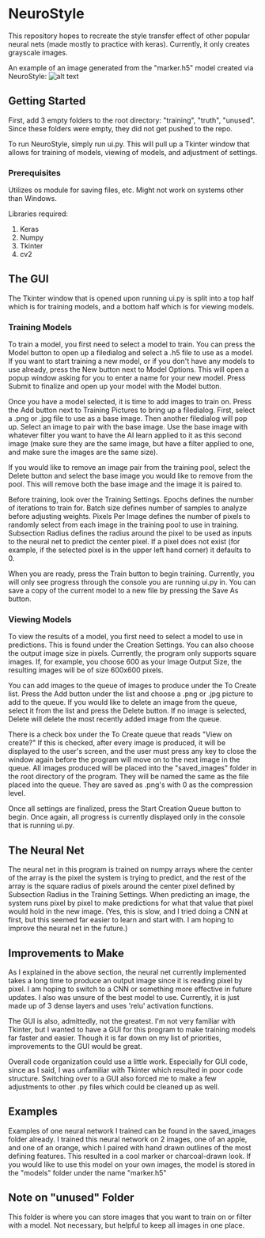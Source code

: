 # NeuroStyle

This repository hopes to recreate the style transfer effect of other popular neural nets (made mostly to practice with keras). 
Currently, it only creates grayscale images.

An example of an image generated from the "marker.h5" model created via NeuroStyle:
![alt text](https://github.com/jlehett/NeuroStyle/blob/master/saved_images/reach_sketch.PNG "Example 1")

## Getting Started

First, add 3 empty folders to the root directory: "training", "truth", "unused". Since these folders were empty, they did not get pushed to the repo.

To run NeuroStyle, simply run ui.py. This will pull up a Tkinter window that allows for training of models, viewing of models, and adjustment of settings.

### Prerequisites

Utilizes os module for saving files, etc. Might not work on systems other than Windows.

Libraries required:
  1. Keras
  2. Numpy
  3. Tkinter
  4. cv2
  
## The GUI

The Tkinter window that is opened upon running ui.py is split into a top half which is for training models, and a bottom half which is for viewing models. 
 
### Training Models

To train a model, you first need to select a model to train. You can press the Model button to open up a filedialog and select a .h5 file to use as a model. If you want to start training a new model, or if you don't have any models to use already, press the New button next to Model Options. This will open a popup window asking for you to enter a name for your new model. Press Submit to finalize and open up your model with the Model button.

Once you have a model selected, it is time to add images to train on. Press the Add button next to Training Pictures to bring up a filedialog. First, select a .png or .jpg file to use as a base image. Then another filedialog will pop up. Select an image to pair with the base image. Use the base image with whatever filter you want to have the AI learn applied to it as this second image (make sure they are the same image, but have a filter applied to one, and make sure the images are the same size).

If you would like to remove an image pair from the training pool, select the Delete button and select the base image you would like to remove from the pool. This will remove both the base image and the image it is paired to.

Before training, look over the Training Settings. Epochs defines the number of iterations to train for. Batch size defines number of samples to analyze before adjusting weights. Pixels Per Image defines the number of pixels to randomly select from each image in the training pool to use in training. Subsection Radius defines the radius around the pixel to be used as inputs to the neural net to predict the center pixel. If a pixel does not exist (for example, if the selected pixel is in the upper left hand corner) it defaults to 0.

When you are ready, press the Train button to begin training. Currently, you will only see progress through the console you are running ui.py in. You can save a copy of the current model to a new file by pressing the Save As button.

### Viewing Models

To view the results of a model, you first need to select a model to use in predictions. This is found under the Creation Settings. You can also choose the output image size in pixels. Currently, the program only supports square images. If, for example, you choose 600 as your Image Output Size, the resulting images will be of size 600x600 pixels.

You can add images to the queue of images to produce under the To Create list. Press the Add button under the list and choose a .png or .jpg picture to add to the queue. If you would like to delete an image from the queue, select it from the list and press the Delete button. If no image is selected, Delete will delete the most recently added image from the queue.

There is a check box under the To Create queue that reads "View on create?" If this is checked, after every image is produced, it will be displayed to the user's screen, and the user must press any key to close the window again before the program will move on to the next image in the queue. All images produced will be placed into the "saved_images" folder in the root directory of the program. They will be named the same as the file placed into the queue. They are saved as .png's with 0 as the compression level.

Once all settings are finalized, press the Start Creation Queue button to begin. Once again, all progress is currently displayed only in the console that is running ui.py.

## The Neural Net

The neural net in this program is trained on numpy arrays where the center of the array is the pixel the system is trying to predict, and the rest of the array is the square radius of pixels around the center pixel defined by Subsection Radius in the Training Settings. When predicting an image, the system runs pixel by pixel to make predictions for what that value that pixel would hold in the new image. (Yes, this is slow, and I tried doing a CNN at first, but this seemed far easier to learn and start with. I am hoping to improve the neural net in the future.)

## Improvements to Make

As I explained in the above section, the neural net currently implemented takes a long time to produce an output image since it is reading pixel by pixel. I am hoping to switch to a CNN or something more effective in future updates. I also was unsure of the best model to use. Currently, it is just made up of 3 dense layers and uses 'relu' activation functions. 

The GUI is also, admittedly, not the greatest. I'm not very familiar with Tkinter, but I wanted to have a GUI for this program to make training models far faster and easier. Though it is far down on my list of priorities, improvements to the GUI would be great.

Overall code organization could use a little work. Especially for GUI code, since as I said, I was unfamiliar with Tkinter which resulted in poor code structure. Switching over to a GUI also forced me to make a few adjustments to other .py files which could be cleaned up as well.

## Examples

Examples of one neural network I trained can be found in the saved_images folder already. I trained this neural network on 2 images, one of an apple, and one of an orange, which I paired with hand drawn outlines of the most defining features. This resulted in a cool marker or charcoal-drawn look. If you would like to use this model on your own images, the model is stored in the "models" folder under the name "marker.h5"

## Note on "unused" Folder

This folder is where you can store images that you want to train on or filter with a model. Not necessary, but helpful to keep all images in one place.
